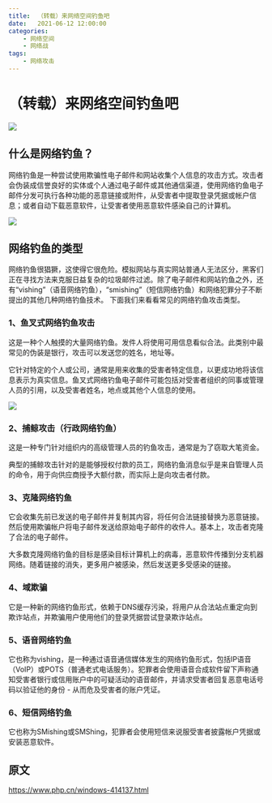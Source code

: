 ```yaml
---
title:	（转载）来网络空间钓鱼吧
date:	2021-06-12 12:00:00
categories:
    - 网络空间
    - 网络战
tags:
    - 网络攻击
---
```

# （转载）来网络空间钓鱼吧

![](https://img.php.cn/upload/article/000/000/024/5c2dbc0a34396146.jpg)



## 什么是网络钓鱼？

网络钓鱼是一种尝试使用欺骗性电子邮件和网站收集个人信息的攻击方式。攻击者会伪装成信誉良好的实体或个人通过电子邮件或其他通信渠道，使用网络钓鱼电子邮件分发可执行各种功能的恶意链接或附件，从受害者中提取登录凭据或帐户信息；或者自动下载恶意软件，让受害者使用恶意软件感染自己的计算机。

![](https://tse4-mm.cn.bing.net/th/id/OIP.7PzuDJygEAmoeVP7YAWqZgHaDx?pid=ImgDet&rs=1)

## 网络钓鱼的类型

网络钓鱼很猖獗，这使得它很危险。模拟网站与真实网站普通人无法区分，黑客们正在寻找方法来克服日益复杂的垃圾邮件过滤。除了电子邮件和网站钓鱼之外，还有“vishing”（语音网络钓鱼），“smishing”（短信网络钓鱼）和网络犯罪分子不断提出的其他几种网络钓鱼技术。 下面我们来看看常见的网络钓鱼攻击类型。

### 1、鱼叉式网络钓鱼攻击

这是一种个人触摸的大量网络钓鱼。发件人将使用可用信息看似合法。此类别中最常见的伪装是银行，攻击可以发送您的姓名，地址等。

它针对特定的个人或公司，通常是用来收集的受害者特定信息，以更成功地将该信息表示为真实信息。鱼叉式网络钓鱼电子邮件可能包括对受害者组织的同事或管理人员的引用，以及受害者姓名，地点或其他个人信息的使用。

![](https://inews.gtimg.com/newsapp_bt/0/10449960979/1000)

### 2、捕鲸攻击（行政网络钓鱼）

这是一种专门针对组织内的高级管理人员的钓鱼攻击，通常是为了窃取大笔资金。

典型的捕鲸攻击针对的是能够授权付款的员工，网络钓鱼消息似乎是来自管理人员的命令，用于向供应商授予大额付款，而实际上是向攻击者付款。

### 3、克隆网络钓鱼

它会收集先前已发送的电子邮件并复制其内容，将任何合法链接替换为恶意链接。然后使用欺骗帐户将电子邮件发送给原始电子邮件的收件人。基本上，攻击者克隆了合法的电子邮件。

大多数克隆网络钓鱼的目标是感染目标计算机上的病毒，恶意软件传播到分支机器网络。随着链接的消失，更多用户被感染，然后发送更多受感染的链接。

### 4、域欺骗

它是一种新的网络钓鱼形式，依赖于DNS缓存污染，将用户从合法站点重定向到欺诈站点，并欺骗用户使用他们的登录凭据尝试登录欺诈站点。

### 5、语音网络钓鱼

它也称为vishing，是一种通过语音通信媒体发生的网络钓鱼形式，包括IP语音（VoIP）或POTS（普通老式电话服务）。犯罪者会使用语音合成软件留下声称通知受害者银行或信用账户中的可疑活动的语音邮件，并请求受害者回复恶意电话号码以验证他的身份 - 从而危及受害者的账户凭证。

### 6、短信网络钓鱼

它也称为SMishing或SMShing，犯罪者会使用短信来说服受害者披露帐户凭据或安装恶意软件。



## 原文

https://www.php.cn/windows-414137.html